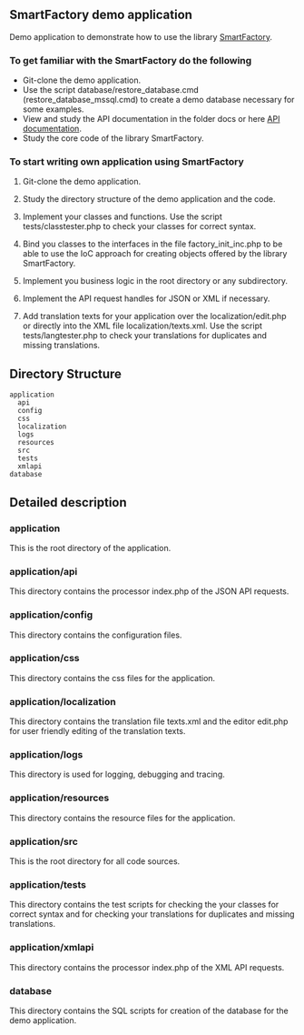 ## SmartFactory demo application

Demo application to demonstrate how to use the library [SmartFactory](https://github.com/oschildt/SmartFactory).

### To get familiar with the SmartFactory do the following

- Git-clone the demo application.
- Use the script database/restore_database.cmd (restore_database_mssql.cmd) to create a demo database necessary for some examples.
- View and study the API documentation in the folder docs or here [API documentation](http://php-smart-factory.org/docs/).
- Study the core code of the library SmartFactory.

### To start writing own application using SmartFactory

1. Git-clone the demo application.

2. Study the directory structure of the demo application and the code.

3. Implement your classes and functions. Use the script tests/classtester.php to check your classes for correct syntax.

4. Bind you classes to the interfaces in the file factory_init_inc.php to be able to use the IoC approach for creating objects offered by the library SmartFactory.

5. Implement you business logic in the root directory or any subdirectory. 

7. Implement the API request handles for JSON or XML if necessary.

8. Add translation texts for your application over the localization/edit.php or directly into the XML file localization/texts.xml.  Use the script tests/langtester.php to check your translations for duplicates and missing translations.

## Directory Structure 

```
application
  api
  config
  css
  localization
  logs
  resources
  src
  tests
  xmlapi
database
```

## Detailed description

### application
This is the root directory of the application.

### application/api
This directory contains the processor index.php of the JSON API requests.

### application/config
This directory contains the configuration files.

### application/css
This directory contains the css files for the application.

### application/localization
This directory contains the translation file texts.xml and the editor edit.php for user friendly editing of the translation texts.

### application/logs
This directory is used for logging, debugging and tracing.

### application/resources
This directory contains the resource files for the application.

### application/src
This is the root directory for all code sources. 

### application/tests
This directory contains the test scripts for checking the your classes for correct syntax and for checking your translations for duplicates and missing translations.

### application/xmlapi
This directory contains the processor index.php of the XML API requests.

### database
This directory contains the SQL scripts for creation of the database for the demo application.





